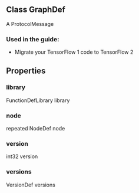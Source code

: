## Class GraphDef
A ProtocolMessage
### Used in the guide:
- Migrate your TensorFlow 1 code to TensorFlow 2
## Properties
### library
FunctionDefLibrary library
### node
repeated NodeDef node
### version
int32 version
### versions
VersionDef versions
